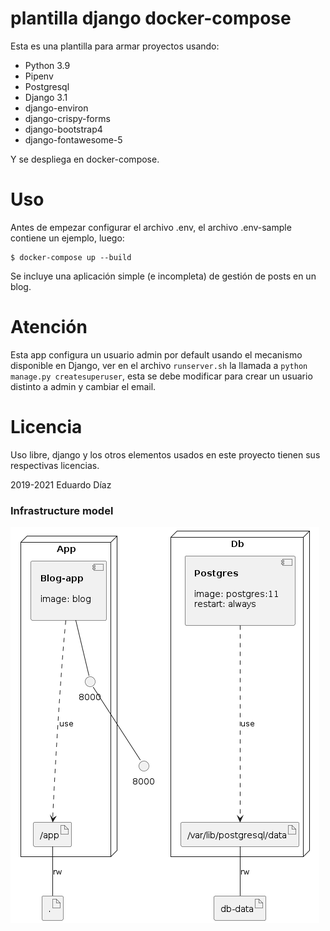 # plantilla django docker-compose

Esta es una plantilla para armar proyectos usando:

- Python 3.9
- Pipenv
- Postgresql
- Django 3.1
- django-environ
- django-crispy-forms
- django-bootstrap4
- django-fontawesome-5

Y se despliega en docker-compose.


# Uso

Antes de empezar configurar el archivo .env, el archivo .env-sample contiene un ejemplo, luego:

    $ docker-compose up --build
    
Se incluye una aplicación simple (e incompleta) de gestión de posts en un blog.

# Atención

Esta app configura un usuario admin por default usando el mecanismo disponible en Django, ver en el archivo `runserver.sh` la llamada a `python manage.py createsuperuser`, esta se debe modificar para crear un usuario distinto a admin y cambiar el email.
    
#  Licencia

Uso libre, django y los otros elementos usados en este proyecto tienen sus respectivas licencias.

2019-2021 Eduardo Díaz

    
    


### Infrastructure model

![Infrastructure model](.infragenie/infrastructure_model.png)